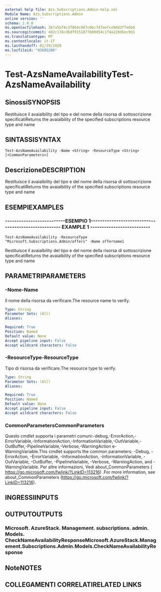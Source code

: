 ```yaml
---
external help file: Azs.Subscriptions.Admin-help.xml
Module Name: Azs.Subscriptions.Admin
online version: ''
schema: 2.0.0
ms.openlocfilehash: 267a5bf4c3f864c987c0bc747eefce9dd3ffe6b0
ms.sourcegitcommit: 4d2c178cd6df9151877b08d54c1f4a228dbec9d1
ms.translationtype: MT
ms.contentlocale: it-IT
ms.lasthandoff: 01/29/2020
ms.locfileid: "93685206"
---
```

# <span data-ttu-id="03569-101">Test-AzsNameAvailability</span><span class="sxs-lookup"><span data-stu-id="03569-101">Test-AzsNameAvailability</span></span>

## <span data-ttu-id="03569-102">Sinossi</span><span class="sxs-lookup"><span data-stu-id="03569-102">SYNOPSIS</span></span>
<span data-ttu-id="03569-103">Restituisce il avaialbility del tipo e del nome della risorsa di sottoscrizione specificati</span><span class="sxs-lookup"><span data-stu-id="03569-103">Returns the avaialbility of the specified subscriptions resource type and name</span></span>

## <span data-ttu-id="03569-104">SINTASSI</span><span class="sxs-lookup"><span data-stu-id="03569-104">SYNTAX</span></span>

```
Test-AzsNameAvailability -Name <String> -ResourceType <String> [<CommonParameters>]
```

## <span data-ttu-id="03569-105">Descrizione</span><span class="sxs-lookup"><span data-stu-id="03569-105">DESCRIPTION</span></span>
<span data-ttu-id="03569-106">Restituisce il avaialbility del tipo e del nome della risorsa di sottoscrizione specificati</span><span class="sxs-lookup"><span data-stu-id="03569-106">Returns the avaialbility of the specified subscriptions resource type and name</span></span>

## <span data-ttu-id="03569-107">ESEMPI</span><span class="sxs-lookup"><span data-stu-id="03569-107">EXAMPLES</span></span>

### <span data-ttu-id="03569-108">--------------------------ESEMPIO 1--------------------------</span><span class="sxs-lookup"><span data-stu-id="03569-108">-------------------------- EXAMPLE 1 --------------------------</span></span>
```
Test-AzsNameAvailability -ResourceType "Microsoft.Subscriptions.Admin/offers" -Name offername1
```

<span data-ttu-id="03569-109">Restituisce il avaialbility del tipo e del nome della risorsa di sottoscrizione specificati</span><span class="sxs-lookup"><span data-stu-id="03569-109">Returns the avaialbility of the specified subscriptions resource type and name</span></span>

## <span data-ttu-id="03569-110">PARAMETRI</span><span class="sxs-lookup"><span data-stu-id="03569-110">PARAMETERS</span></span>

### <span data-ttu-id="03569-111">-Nome</span><span class="sxs-lookup"><span data-stu-id="03569-111">-Name</span></span>
<span data-ttu-id="03569-112">Il nome della risorsa da verificare.</span><span class="sxs-lookup"><span data-stu-id="03569-112">The resource name to verify.</span></span>

```yaml
Type: String
Parameter Sets: (All)
Aliases: 

Required: True
Position: Named
Default value: None
Accept pipeline input: False
Accept wildcard characters: False
```

### <span data-ttu-id="03569-113">-ResourceType</span><span class="sxs-lookup"><span data-stu-id="03569-113">-ResourceType</span></span>
<span data-ttu-id="03569-114">Tipo di risorsa da verificare.</span><span class="sxs-lookup"><span data-stu-id="03569-114">The resource type to verify.</span></span>

```yaml
Type: String
Parameter Sets: (All)
Aliases: 

Required: True
Position: Named
Default value: None
Accept pipeline input: False
Accept wildcard characters: False
```

### <span data-ttu-id="03569-115">CommonParameters</span><span class="sxs-lookup"><span data-stu-id="03569-115">CommonParameters</span></span>
<span data-ttu-id="03569-116">Questo cmdlet supporta i parametri comuni:-debug,-ErrorAction,-ErrorVariable,-InformationAction,-InformationVariable,-OutVariable,-OutBuffer,-PipelineVariable,-Verbose,-WarningAction e-WarningVariable.</span><span class="sxs-lookup"><span data-stu-id="03569-116">This cmdlet supports the common parameters: -Debug, -ErrorAction, -ErrorVariable, -InformationAction, -InformationVariable, -OutVariable, -OutBuffer, -PipelineVariable, -Verbose, -WarningAction, and -WarningVariable.</span></span> <span data-ttu-id="03569-117">Per altre informazioni, Vedi about_CommonParameters ( https://go.microsoft.com/fwlink/?LinkID=113216) .</span><span class="sxs-lookup"><span data-stu-id="03569-117">For more information, see about_CommonParameters (https://go.microsoft.com/fwlink/?LinkID=113216).</span></span>

## <span data-ttu-id="03569-118">INGRESSI</span><span class="sxs-lookup"><span data-stu-id="03569-118">INPUTS</span></span>

## <span data-ttu-id="03569-119">OUTPUT</span><span class="sxs-lookup"><span data-stu-id="03569-119">OUTPUTS</span></span>

### <span data-ttu-id="03569-120">Microsoft. AzureStack. Management. subscriptions. admin. Models. CheckNameAvailabilityResponse</span><span class="sxs-lookup"><span data-stu-id="03569-120">Microsoft.AzureStack.Management.Subscriptions.Admin.Models.CheckNameAvailabilityResponse</span></span>

## <span data-ttu-id="03569-121">Note</span><span class="sxs-lookup"><span data-stu-id="03569-121">NOTES</span></span>

## <span data-ttu-id="03569-122">COLLEGAMENTI CORRELATI</span><span class="sxs-lookup"><span data-stu-id="03569-122">RELATED LINKS</span></span>

